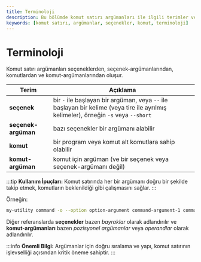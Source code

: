 ```yaml
---
title: Terminoloji
description: Bu bölümde komut satırı argümanları ile ilgili terimler ve açıklamaları ele alınmaktadır. Komut satırı seçenekleri, komutlar ve argümanları hakkında kapsamlı bilgiler sunulmaktadır.
keywords: [komut satırı, argümanlar, seçenekler, komut, terminoloji]
---
```


# Terminoloji

Komut satırı argümanları seçeneklerden, seçenek-argümanlarından, komutlardan ve komut-argümanlarından oluşur.

| Terim | Açıklama |
| --- | --- |
| **seçenek** | bir `-` ile başlayan bir argüman, veya `--` ile başlayan bir kelime (veya tire ile ayrılmış kelimeler), örneğin `-s` veya `--short` |
| **seçenek-argüman** | bazı seçenekler bir argümanı alabilir |
| **komut** | bir program veya komut alt komutlara sahip olabilir |
| **komut-argüman** | komut için argüman (ve bir seçenek veya seçenek-argümanı değil) |

:::tip
**Kullanım İpuçları:** Komut satırında her bir argümanı doğru bir şekilde takip etmek, komutların beklenildiği gibi çalışmasını sağlar.
:::

Örneğin:

```sh
my-utility command -o --option option-argument command-argument-1 command-argument-2
```

Diğer referanslarda **seçenekler** bazen *bayraklar* olarak adlandırılır ve **komut-argümanları** bazen *pozisyonel argümanlar* veya *operandlar* olarak adlandırılır.

:::info
**Önemli Bilgi:** Argümanlar için doğru sıralama ve yapı, komut satırının işlevselliği açısından kritik öneme sahiptir.
:::